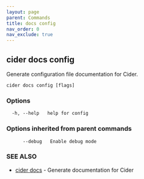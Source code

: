```yaml
---
layout: page
parent: Commands
title: docs config
nav_order: 0
nav_exclude: true
---
```


## cider docs config

Generate configuration file documentation for Cider.

```
cider docs config [flags]
```

### Options

```
  -h, --help   help for config
```

### Options inherited from parent commands

```
      --debug   Enable debug mode
```

### SEE ALSO

* [cider docs](/commands/cider_docs/)	 - Generate documentation for Cider

